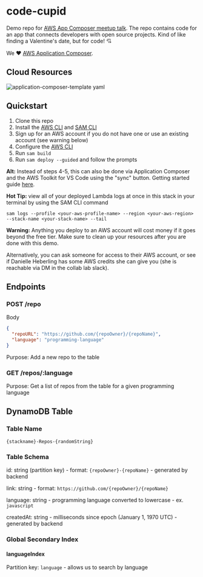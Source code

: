 # code-cupid

Demo repo for [AWS App Composer meetup talk](https://www.meetup.com/tech-talks-by-the-collab-lab/events/298701853/). The repo contains code for an app that connects developers with open source projects. Kind of like finding a Valentine's date, but for code! 💘

We ❤️ [AWS Application Composer](https://docs.aws.amazon.com/application-composer/latest/dg/what-is-composer.html).

## Cloud Resources

![application-composer-template yaml](https://github.com/the-collab-lab/code-cupid/assets/12616554/51b0745a-52cf-49ed-9c42-6e596809b066)

## Quickstart

1. Clone this repo
2. Install the [AWS CLI](https://docs.aws.amazon.com/cli/latest/userguide/getting-started-install.html) and [SAM CLI](https://docs.aws.amazon.com/serverless-application-model/latest/developerguide/install-sam-cli.html)
3. Sign up for an AWS account if you do not have one or use an existing account (see warning below)
4. Configure the [AWS CLI](https://docs.aws.amazon.com/cli/latest/userguide/getting-started-quickstart.html)
5. Run `sam build`
6. Run `sam deploy --guided` and follow the prompts

**Alt:** Instead of steps 4-5, this can also be done via Application Composer and the AWS Toolkit for VS Code using the "sync" button. Getting started guide [here](https://docs.aws.amazon.com/application-composer/latest/dg/using-composer-ide.html).

**Hot Tip:** view all of your deployed Lambda logs at once in this stack in your terminal by using the SAM CLI command

`sam logs --profile <your-aws-profile-name> --region <your-aws-region> --stack-name <your-stack-name> --tail`

**Warning:** Anything you deploy to an AWS account will cost money if it goes beyond the free tier. Make sure to clean up your resources after you are done with this demo.

Alternatively, you can ask someone for access to their AWS account, or see if Danielle Heberling has some AWS credits she can give you (she is reachable via DM in the collab lab slack).

## Endpoints

### POST /repo

Body

```json
{
  "repoURL": "https://github.com/{repoOwner}/{repoName}",
  "language": "programming-language"
}
```

Purpose: Add a new repo to the table

### GET /repos/:language

Purpose: Get a list of repos from the table for a given programming language

## DynamoDB Table

### Table Name

`{stackname}-Repos-{randomString}`

### Table Schema

id: string (partition key) - format: `{repoOwner}-{repoName}` - generated by backend

link: string - format: `https://github.com/{repoOwner}/{repoName}`

language: string - programming language converted to lowercase - ex. `javascript`

createdAt: string - milliseconds since epoch (January 1, 1970 UTC) - generated by backend

### Global Secondary Index

#### languageIndex

Partition key: `language` - allows us to search by language
